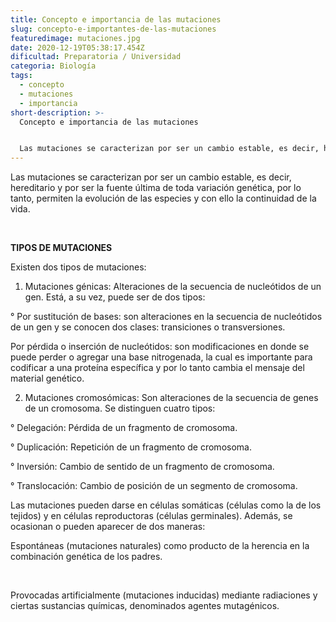 ```yaml
---
title: Concepto e importancia de las mutaciones
slug: concepto-e-importantes-de-las-mutaciones
featuredimage: mutaciones.jpg
date: 2020-12-19T05:38:17.454Z
dificultad: Preparatoria / Universidad
categoria: Biología
tags:
  - concepto
  - mutaciones
  - importancia
short-description: >-
  Concepto e importancia de las mutaciones


  Las mutaciones se caracterizan por ser un cambio estable, es decir, hereditario y por ser la fuente última de toda variación genética
---
```

Las mutaciones se caracterizan por ser un cambio estable, es decir, hereditario y por ser la fuente última de toda variación genética, por lo tanto, permiten la evolución de las especies y con ello la continuidad de la vida.

</br>

**TIPOS DE MUTACIONES**

Existen dos tipos de mutaciones:



1) Mutaciones génicas: Alteraciones de la secuencia de nucleótidos de un gen. Está, a su vez, puede ser de dos tipos:



° Por sustitución de bases: son alteraciones en la secuencia de nucleótidos de un gen y se conocen dos clases: transiciones o transversiones.

Por pérdida o inserción de nucleótidos: son modificaciones en donde se puede perder o agregar una base nitrogenada, la cual es importante para codificar a una proteína específica y por lo tanto cambia el mensaje del material genético.

2) Mutaciones cromosómicas: Son alteraciones de la secuencia de genes de un cromosoma. Se distinguen cuatro tipos:

° Delegación: Pérdida de un fragmento de cromosoma.

° Duplicación: Repetición de un fragmento de cromosoma.

° Inversión: Cambio de sentido de un fragmento de cromosoma.

° Translocación: Cambio de posición de un segmento de cromosoma.



Las mutaciones pueden darse en células somáticas (células como la de los tejidos) y en células reproductoras (células germinales). Además, se ocasionan o pueden aparecer de dos maneras: 

Espontáneas (mutaciones naturales) como producto de la herencia en la combinación genética de los padres.

</br>

Provocadas artificialmente (mutaciones inducidas) mediante radiaciones y ciertas sustancias químicas, denominados agentes mutagénicos.